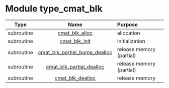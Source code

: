 # Module type_cmat_blk

| Type | Name | Purpose |
| :--: | :--: | :---------- |
| subroutine | [cmat_blk_alloc](https://github.com/JCSDA/saber/tree/develop/src/saber/bump/type_cmat_blk.F90#L64) | allocation |
| subroutine | [cmat_blk_init](https://github.com/JCSDA/saber/tree/develop/src/saber/bump/type_cmat_blk.F90#L109) | initialization |
| subroutine | [cmat_blk_partial_bump_dealloc](https://github.com/JCSDA/saber/tree/develop/src/saber/bump/type_cmat_blk.F90#L154) | release memory (partial) |
| subroutine | [cmat_blk_partial_dealloc](https://github.com/JCSDA/saber/tree/develop/src/saber/bump/type_cmat_blk.F90#L178) | release memory (partial) |
| subroutine | [cmat_blk_dealloc](https://github.com/JCSDA/saber/tree/develop/src/saber/bump/type_cmat_blk.F90#L202) | release memory |
